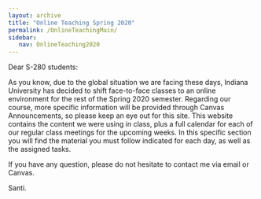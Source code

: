 ```yaml
---
layout: archive
title: "Online Teaching Spring 2020"
permalink: /OnlineTeachingMain/
sidebar:
   nav: OnlineTeaching2020
---
```


Dear S-280 students:

As you know, due to the global situation we are facing these days, Indiana University has decided to shift face-to-face classes to an online environment for the rest of the Spring 2020 semester. Regarding our course, more specific information will be provided through Canvas Announcements, so please keep an eye out for this site. This website contains the content we were using in class, plus a full calendar for each of our regular class meetings for the upcoming weeks.  In this specific section you will find the material you must follow indicated for each day, as well as the assigned tasks. 

If you have any question, please do not hesitate to contact me via email or Canvas.


Santi.

